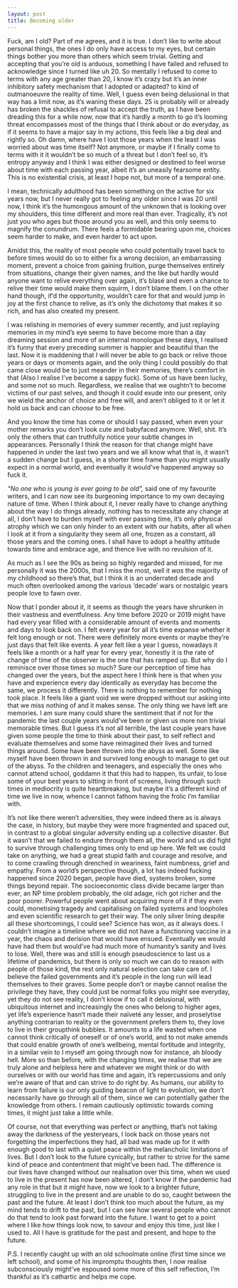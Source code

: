 ```yaml
---
layout: post
title: Becoming older
---
```

Fuck, am I old? Part of me agrees, and it is true. I don’t like to write about personal things, the ones I do only have access to my eyes, but certain things bother you more than others which seem trivial. Getting and accepting that you’re old is arduous, something I have failed and refused to acknowledge since I turned like uh 20. So mentally I refused to come to terms with any age greater than 20, I know it’s crazy but it’s an inner inhibitory safety mechanism that I adopted or adapted? to kind of outmanoeuvre the reality of time. Well, I guess even being delusional in that way has a limit now, as it’s waning these days. 25 is probably will or already has broken the shackles of refusal to accept the truth, as I have been dreading this for a while now, now that it’s hardly a month to go it’s looming threat encompasses most of the things that I think about or do everyday, as if it seems to have a major say in my actions, this feels like a big deal and rightly so. Oh damn, where have I lost those years when the least I was worried about was time itself? Not anymore, or maybe if I finally come to terms with it it wouldn’t be so much of a threat but I don’t feel so, it’s entropy anyway and I think I was either designed or destined to feel worse about time with each passing year, albeit it’s an uneasily fearsome entity. This is no existential crisis, at least I hope not, but more of a temporal one.

 I mean, technically adulthood has been something on the active for six years now, but I never really got to feeling any older since I was 20 until now, I think it’s the humongous amount of the unknown that is looking over my shoulders, this time different and more real than ever. Tragically, it’s not just you who ages but those around you as well, and this only seems to magnify the conundrum. There feels a formidable bearing upon me, choices seem harder to make, and even harder to act upon. 

Amidst this, the reality of most people who could potentially travel back to before times would do so to either fix a wrong decision, an embarrassing moment, prevent a choice from gaining fruition, purge themselves entirely from situations, change their given names, and the like but hardly would anyone want to relive everything over again, it’s blasé and even a chance to relive their time would make them squirm, I don’t blame them. I on the other hand though, if’d the opportunity, wouldn’t care for that and would jump in joy at the first chance to relive, as it’s only the dichotomy that makes it so rich, and has also created my present.

I was relishing in memories of every summer recently, and just replaying memories in my mind’s eye seems to have become more than a day dreaming session and more of an internal monologue these days, I realised it’s funny that every preceding summer is happier and beautiful than the last. Now it is maddening that I will never be able to go back or relive those years or days or moments again, and the only thing I could possibly do that came close would be to just meander in their memories, there’s comfort in that (Also I realise I’ve become a sappy fuck). Some of us have been lucky, and some not so much. Regardless, we realise that we oughtn’t to become victims of our past selves, and though it could exude into our present, only we wield the anchor of choice and free will, and aren’t obliged to it or let it hold us back and can *choose* to be free.

And you know the time has come or should I say passed, when even your mother remarks you don’t look cute and babyfaced anymore. Well, shit. It’s only the others that can truthfully notice your subtle changes in appearances. Personally I think the reason for that change might have happened in under the last two years and we all know what that is, it wasn’t a sudden change but I guess, in a shorter time frame than you might usually expect in a normal world, and eventually it would’ve happened anyway so fuck it.

*“No one who is young is ever going to be old”,* said one of my favourite writers, and I can now see its burgeoning importance to my own decaying nature of time. When I think about it, I never really have to change anything about the way I do things already, nothing has to necessitate any change at all, I don’t have to burden myself with ever passing time, it’s only physical atrophy which we can only hinder to an extent with our habits, after all when I look at it from a singularity they seem all one, frozen as a constant, all those years and the coming ones. I shall have to adopt a healthy attitude towards time and embrace age, and thence live with no revulsion of it. 

As much as I see the 90s as being so highly regarded and missed, for me personally it was the 2000s, that I miss the most, well it *was* the majority of my childhood so there’s that, but I think it is an underrated decade and much often overlooked among the various ‘decade’ wars or nostalgic years people love to fawn over.

Now that I ponder about it, it seems as though the years have shrunken in their vastness and eventfulness. Any time before 2020 or 2019 might have had every year filled with a considerable amount of events and moments and days to look back on. I felt every year for all it’s time expanse whether it felt long enough or not. There were definitely more events or maybe they’re just days that felt like events. A year felt like a year I guess, nowadays it feels like a month or a half year for every year, honestly it is the rate of change of time of the observer is the one that has ramped up. But why do I reminisce over those times so much? Sure our perception of time has changed over the years, but the aspect here I think here is that when you have and experience every day identically as everyday has become the same, we process it differently. There is nothing to remember for nothing took place. It feels like a giant void we were dropped without our asking into that we miss nothing of and it makes sense. The only thing we have left are memories. I am sure many could share the sentiment that if not for the pandemic the last couple years would’ve been or given us more non trivial memorable times. But I guess it’s not all terrible, the last couple years have given some people the time to think about their past, to self reflect and evaluate themselves and some have reimagined their lives and turned things around. Some have been thrown into the abyss as well. Some like myself have been thrown in and survived long enough to manage to get out of the abyss. To the children and teenagers, and especially the ones who cannot attend school, goddamn it that this had to happen, its unfair, to lose some of your best years to sitting in front of screens, living through such times in mediocrity is quite heartbreaking, but maybe it’s a different kind of time we live in now, whence I cannot fathom having the frolic I’m familiar with. 

It’s not like there weren’t adversities, they were indeed there as is always the case, in history, but maybe they were more fragmented and spaced out, in contrast to a global singular adversity ending up a collective disaster. But it wasn’t that we failed to endure through them all, the world and us did fight to survive through challenging times only to end up here. We felt we could take on anything, we had a great stupid faith and courage and resolve, and to come crawling through drenched in weariness, faint numbness, grief and empathy. From a world’s perspective though, a lot has indeed fucking happened since 2020 began, people have died, systems broken, some things beyond repair. The socioeconomic class divide became larger than ever, an NP time problem probably, the old adage, rich got richer and the poor poorer. Powerful people went about acquiring more of it if they even could, monetising tragedy and capitalising on failed systems and loopholes and even scientific research to get their way. The only silver lining despite all these shortcomings, I could see? Science has won, as it always does. I couldn’t imagine a timeline where we did not have a functioning vaccine in a year, the chaos and derision that would have ensued. Eventually we would have had them but would’ve had much more of humanity’s sanity and lives to lose. Well, there was and still is enough pseudoscience to last us a lifetime of pandemics, but there is only so much we can do to reason with people of those kind, the rest only natural selection can take care of. I believe the failed governments and it’s people in the long run will lead themselves to their graves. Some people don’t or maybe cannot realise the privilege they have, they could just be normal folks you might see everyday, yet they do not see reality, I don’t know if to call it delusional, with ubiquitous internet and increasingly the ones who belong to higher ages, yet life’s experience hasn’t made their naïveté any lesser, and proselytise anything contrarian to reality or the government prefers them to, they love to live in their groupthink bubbles. It amounts to a life wasted when one cannot think critically of oneself or of one’s world, and to not make amends that could enable growth of one’s wellbeing, mental fortitude and integrity, in a similar vein to I myself am going through now for instance, ah bloody hell. More so than before, with the changing times, we realise that we are truly alone and helpless here and whatever we might think or do with ourselves or with our world has time and again, it’s repercussions and only we’re aware of that and can strive to do right by. As humans, our ability to learn from failure is our only guiding beacon of light to evolution, we don’t necessarily have go through all of them, since we can potentially gather the knowledge from others. I remain cautiously optimistic towards coming times, it might just take a little while. 

Of course, not that everything was perfect or anything, that’s not taking away the darkness of the yesteryears, I look back on those years not forgetting the imperfections they had, all bad was made up for it with enough good to last with a quiet peace within the melancholic limitations of lives. But I don’t look to the future cynically, but rather to strive for the same kind of peace and contentment that might’ve been had. The difference is our lives have changed without our realisation over this time, when we used to live in the present has now been altered, I don’t know if the pandemic had any role in that but it might have, now we look to a brighter future, struggling to live in the present and are unable to do so, caught between the past and the future. At least I don’t think too much about the future, as my mind tends to drift to the past, but I can see how several people who cannot do that tend to look past forward into the future. I want to get to a point where I like how things look now, to savour and enjoy this time, just like I used to. All I have is gratitude for the past and present, and hope to the future.

P.S. I recently caught up with an old schoolmate online (first time since we left school), and some of his impromptu thoughts then, I now realise subconsciously might’ve espoused some more of this self reflection, I’m thankful as it’s cathartic and helps me cope. 
